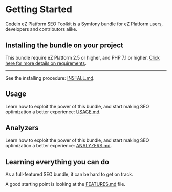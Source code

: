 # Getting Started

[Codein](https://www.codein.fr) eZ Platform SEO Toolkit is a Symfony bundle for eZ Platform users, developers and contributors alike. 

## Installing the bundle on your project

This bundle require eZ Platform 2.5 or higher, and PHP 7.1 or higher. 
[Click here for more details on requirements](REQUIREMENTS.md).

____

See the installing procedure: [INSTALL.md](INSTALL.md).

## Usage

Learn how to exploit the power of this bundle, and start making SEO optimization a better experience: [USAGE.md](USAGE.md).

## Analyzers

Learn how to exploit the power of this bundle, and start making SEO optimization a better experience: [ANALYZERS.md](ANALYZERS.md).

## Learning everything you can do

As a full-featured SEO bundle, it can be hard to get on track. 

A good starting point is looking at the [FEATURES.md](FEATURES.md) file. 
